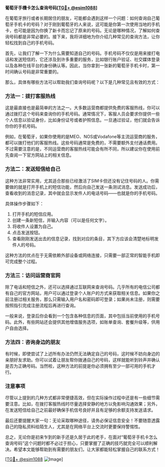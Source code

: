 **葡萄牙手機卡怎么查询号码[[TG💪+ @esim1088](https://t.me/s/esim1088)]**

在葡萄牙旅行或者长期居住的朋友，可能都会遇到这样一个问题：如何查询自己葡萄牙手机卡的号码？对于刚到葡萄牙的人来说，这可能是你第一次使用当地的手机卡，也可能是因为你换了新卡而忘记了原来的号码。无论是哪种情况，了解如何查询号码都是非常必要的。接下来，我将详细地为你介绍几种常见的查询方法，让你轻松找到自己的手机号码。

首先，让我们了解一下为什么需要知道自己的号码。手机号码不仅仅是用来接打电话和发送短信的，它还涉及到许多重要的服务，比如银行账户验证、社交媒体登录以及各种在线平台的身份确认等。因此，当你拿到一张新的葡萄牙手机卡时，第一时间确认号码是非常重要的。

那么，具体有哪些方法可以帮助我们查询号码呢？以下是几种常见且有效的方式：

### 方法一：拨打客服热线

这是最直接也是最简单的方法之一。大多数运营商都提供免费的客服热线，你可以通过拨打这个号码来查询你的手机号码。通常情况下，客服人员会要求你提供一些个人信息以验证身份，比如身份证号或者护照信息。一旦通过验证，他们就会告诉你你的手机号码。

例如，在葡萄牙，如果你使用的是MEO、NOS或Vodafone等主流运营商的服务，都可以拨打他们的客服热线。这些号码通常是免费的，不需要额外支付通话费用。不过需要注意的是，不同运营商的客服热线可能会有所不同，所以建议你在使用前先查阅一下官方网站上的相关信息。

### 方法二：发送短信给自己

这种方法非常实用，尤其适合那些已经激活了SIM卡但还没有记住号码的人。你需要做的就是打开手机上的短信功能，然后向自己发送一条测试消息。发送成功后，查看收到的消息记录，其中就会显示发件人的电话号码——也就是你的手机号码。

具体操作步骤如下：
1. 打开手机的短信应用。
2. 创建一条新短信，并输入内容（可以是任何文字）。
3. 将收件人设置为自己。
4. 点击发送按钮。
5. 查看刚刚发送出去的信息记录，找到对应的条目，其下方应该会清楚地标明发件人的号码。

这种方法的优点在于无需依赖外部设备或网络连接，只需要一部正常的智能手机即可完成整个过程。

### 方法三：访问运营商官网

除了电话和短信之外，还可以选择通过互联网来查询号码。几乎所有的电信公司都有自己的官方网站，用户可以通过登录个人账户的方式来获取相关信息。如果你之前注册过相关服务，那么只需输入用户名和密码即可登录；如果尚未注册，则需要按照指引完成注册流程后再进行查询。

一般来说，登录后你会看到一个包含各种信息的页面，其中包括当前使用的手机号码。此外，有些网站还会提供其他增值服务选项，如账单查询、套餐升级等，供用户自由选择。

### 方法四：咨询身边的朋友

有时候，即使尝试了上述所有办法仍然无法确定自己的号码，这时候不妨向身边的亲朋好友求助。你可以试着让朋友帮你拨通自己的号码，这样就能听到铃声并确认是否为正确号码。当然啦，这种方法的前提是你必须拥有至少一部可用的手机才行。

### 注意事项

尽管以上提到的几种方式都非常便捷高效，但在实际操作过程中还是有一些细节需要注意。比如，在拨打客服热线时尽量选择安静的地方以免影响沟通效果；另外，在发送短信给自己之前最好确保手机信号良好并且有足够的余额支持发送请求。

最后还要提醒大家一句：无论采取哪种途径，请务必保证信息安全！不要随意透露自己的隐私资料给陌生人，尤其是在网络平台上交流时更要保持警惕性。

总之，无论你是初来乍到的新手还是久居于此的老手，在面对“葡萄牙手机卡怎么查询号码”这个问题时都不必过于担心，只要掌握了正确的技巧就完全可以顺利解决。希望本文能够帮助到有需要的朋友们，让大家都能轻松掌握自己的联系方式！

[[TG💪+ @esim1088](https://t.me/s/esim1088) ![Image](https://i.postimg.cc/4NQfJmqS/Snipaste-2025-05-13-00-14-12.png)]